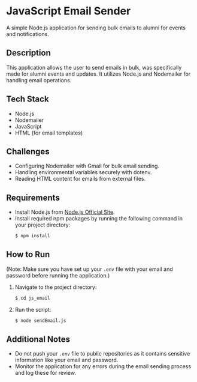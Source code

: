 # JavaScript Email Sender

A simple Node.js application for sending bulk emails to alumni for events and notifications.

## Description

This application allows the user to send emails in bulk, was specifically made for alumni events and updates. It utilizes Node.js and Nodemailer for handling email operations.

## Tech Stack

- Node.js
- Nodemailer
- JavaScript
- HTML (for email templates)

## Challenges

- Configuring Nodemailer with Gmail for bulk email sending.
- Handling environmental variables securely with dotenv.
- Reading HTML content for emails from external files.

## Requirements

- Install Node.js from [Node.js Official Site](https://nodejs.org/).
- Install required npm packages by running the following command in your project directory:
  ```bash
  $ npm install

## How to Run

(Note: Make sure you have set up your `.env` file with your email and password before running the application.)

1. Navigate to the project directory:
   ```bash
   $ cd js_email

2. Run the script:
   ```bash
   $ node sendEmail.js

## Additional Notes
- Do not push your `.env` file to public repositories as it contains sensitive information like your email and password.
- Monitor the application for any errors during the email sending process and log these for review.



